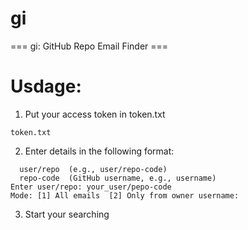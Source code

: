 # gi
=== gi: GitHub Repo Email Finder ===

# Usdage:

1. Put your access token in token.txt
```
token.txt
```

2. Enter details in the following format:

```
  user/repo  (e.g., user/repo-code)
  repo-code  (GitHub username, e.g., username)
Enter user/repo: your_user/pepo-code
Mode: [1] All emails  [2] Only from owner username: 
```

3. Start your searching 

